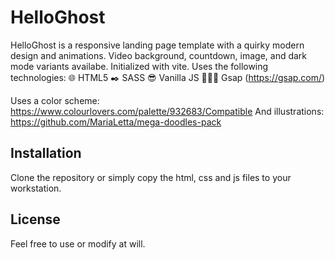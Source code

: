 # HelloGhost
HelloGhost is a responsive landing page template with a quirky modern design and animations. Video background, countdown, image, and dark mode variants availabe. Initialized with vite.
Uses the following technologies:
🌐 HTML5
✒️ SASS
😎 Vanilla JS
🏃🏽‍♀️ Gsap (https://gsap.com/)

Uses a color scheme: https://www.colourlovers.com/palette/932683/Compatible 
And illustrations: https://github.com/MariaLetta/mega-doodles-pack 

## Installation
Clone the repository or simply copy the html, css and js files to your workstation.

## License
Feel free to use or modify at will.